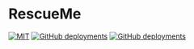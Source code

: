 # RescueMe

[![MIT](https://img.shields.io/github/license/SnowballXueQiu/RescueMe?&logo=github)](LICENSE)
[![GitHub deployments](https://img.shields.io/github/deployments/SnowballXueQiu/RescueMe/Production?logo=vercel&label=Production)](https://github.com/SnowballXueQiu/RescueMe/deployments/Production)
[![GitHub deployments](https://img.shields.io/github/deployments/SnowballXueQiu/RescueMe/Preview?logo=vercel&label=Preview)](https://github.com/SnowballXueQiu/RescueMe/deployments/Preview)

